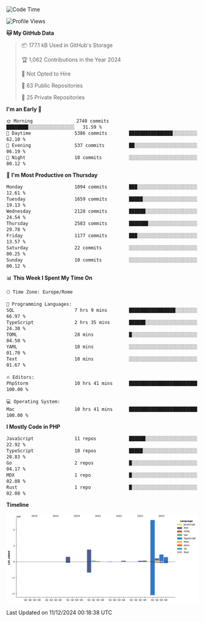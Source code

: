 <!--START_SECTION:waka-->
![Code Time](http://img.shields.io/badge/Code%20Time-5%2C500%20hrs%2056%20mins-blue)

![Profile Views](http://img.shields.io/badge/Profile%20Views-0-blue)

**🐱 My GitHub Data** 

> 📦 177.1 kB Used in GitHub's Storage 
 > 
> 🏆 1,062 Contributions in the Year 2024
 > 
> 🚫 Not Opted to Hire
 > 
> 📜 63 Public Repositories 
 > 
> 🔑 25 Private Repositories 
 > 
**I'm an Early 🐤** 

```text
🌞 Morning                2740 commits        ████████░░░░░░░░░░░░░░░░░   31.59 % 
🌆 Daytime                5386 commits        ████████████████░░░░░░░░░   62.10 % 
🌃 Evening                537 commits         ██░░░░░░░░░░░░░░░░░░░░░░░   06.19 % 
🌙 Night                  10 commits          ░░░░░░░░░░░░░░░░░░░░░░░░░   00.12 % 
```
📅 **I'm Most Productive on Thursday** 

```text
Monday                   1094 commits        ███░░░░░░░░░░░░░░░░░░░░░░   12.61 % 
Tuesday                  1659 commits        █████░░░░░░░░░░░░░░░░░░░░   19.13 % 
Wednesday                2128 commits        ██████░░░░░░░░░░░░░░░░░░░   24.54 % 
Thursday                 2583 commits        ███████░░░░░░░░░░░░░░░░░░   29.78 % 
Friday                   1177 commits        ███░░░░░░░░░░░░░░░░░░░░░░   13.57 % 
Saturday                 22 commits          ░░░░░░░░░░░░░░░░░░░░░░░░░   00.25 % 
Sunday                   10 commits          ░░░░░░░░░░░░░░░░░░░░░░░░░   00.12 % 
```


📊 **This Week I Spent My Time On** 

```text
🕑︎ Time Zone: Europe/Rome

💬 Programming Languages: 
SQL                      7 hrs 9 mins        █████████████████░░░░░░░░   66.97 % 
TypeScript               2 hrs 35 mins       ██████░░░░░░░░░░░░░░░░░░░   24.30 % 
TOML                     28 mins             █░░░░░░░░░░░░░░░░░░░░░░░░   04.50 % 
YAML                     10 mins             ░░░░░░░░░░░░░░░░░░░░░░░░░   01.70 % 
Text                     10 mins             ░░░░░░░░░░░░░░░░░░░░░░░░░   01.67 % 

🔥 Editors: 
PhpStorm                 10 hrs 41 mins      █████████████████████████   100.00 % 

💻 Operating System: 
Mac                      10 hrs 41 mins      █████████████████████████   100.00 % 
```

**I Mostly Code in PHP** 

```text
JavaScript               11 repos            ██████░░░░░░░░░░░░░░░░░░░   22.92 % 
TypeScript               10 repos            █████░░░░░░░░░░░░░░░░░░░░   20.83 % 
Go                       2 repos             █░░░░░░░░░░░░░░░░░░░░░░░░   04.17 % 
MDX                      1 repo              █░░░░░░░░░░░░░░░░░░░░░░░░   02.08 % 
Rust                     1 repo              █░░░░░░░░░░░░░░░░░░░░░░░░   02.08 % 
```



**Timeline**

![Lines of Code chart](https://raw.githubusercontent.com/frnwtr/frnwtr/main/assets/bar_graph.png)


 Last Updated on 11/12/2024 00:18:38 UTC
<!--END_SECTION:waka-->